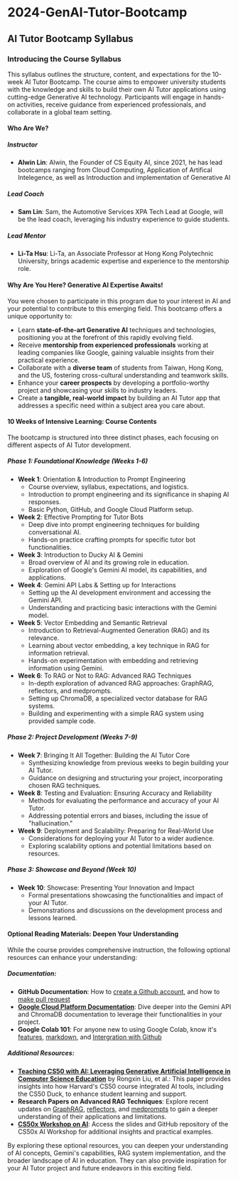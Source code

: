 # 2024-GenAI-Tutor-Bootcamp
## AI Tutor Bootcamp Syllabus

### **Introducing the Course Syllabus**

This syllabus outlines the structure, content, and expectations for the 10-week AI Tutor Bootcamp. The course aims to empower university students with the knowledge and skills to build their own AI Tutor applications using cutting-edge Generative AI technology. Participants will engage in hands-on activities, receive guidance from experienced professionals, and collaborate in a global team setting.

#### **Who Are We?**

##### Instructor

*   **Alwin Lin**:  Alwin, the Founder of CS Equity AI, since 2021, he has lead bootcamps ranging from Cloud Computing, Application of Artifical Intelegence, as well as Introduction and implementation of Generative AI

##### Lead Coach

*   **Sam Lin**: Sam, the Automotive Services XPA Tech Lead at Google, will be the lead coach, leveraging his industry experience to guide students.

##### Lead Mentor

*   **Li-Ta Hsu**:  Li-Ta, an Associate Professor at Hong Kong Polytechnic University, brings academic expertise and experience to the mentorship role.


#### **Why Are You Here? Generative AI Expertise Awaits!**

You were chosen to participate in this program due to your interest in AI and your potential to contribute to this emerging field. This bootcamp offers a unique opportunity to:

*   Learn **state-of-the-art Generative AI** techniques and technologies, positioning you at the forefront of this rapidly evolving field.
*   Receive **mentorship from experienced professionals** working at leading companies like Google, gaining valuable insights from their practical experience.
*   Collaborate with a **diverse team** of students from Taiwan, Hong Kong, and the US, fostering cross-cultural understanding and teamwork skills.
*   Enhance your **career prospects** by developing a portfolio-worthy project and showcasing your skills to industry leaders.
*   Create a **tangible, real-world impact** by building an AI Tutor app that addresses a specific need within a subject area you care about.

#### **10 Weeks of Intensive Learning: Course Contents**

The bootcamp is structured into three distinct phases, each focusing on different aspects of AI Tutor development.

##### Phase 1: Foundational Knowledge (Weeks 1-6)

*   **Week 1**: Orientation & Introduction to Prompt Engineering
    *   Course overview, syllabus, expectations, and logistics.
    *   Introduction to prompt engineering and its significance in shaping AI responses.
    *   Basic Python, GitHub, and Google Cloud Platform setup.
*   **Week 2**: Effective Prompting for Tutor Bots
    *   Deep dive into prompt engineering techniques for building conversational AI.
    *   Hands-on practice crafting prompts for specific tutor bot functionalities.
*   **Week 3**: Introduction to Ducky AI & Gemini
    *   Broad overview of AI and its growing role in education.
    *   Exploration of Google's Gemini AI model, its capabilities, and applications.
*   **Week 4**: Gemini API Labs & Setting up for Interactions
    *   Setting up the AI development environment and accessing the Gemini API.
    *   Understanding and practicing basic interactions with the Gemini model.
*   **Week 5**: Vector Embedding and Semantic Retrieval
    *   Introduction to Retrieval-Augmented Generation (RAG) and its relevance.
    *   Learning about vector embedding, a key technique in RAG for information retrieval.
    *   Hands-on experimentation with embedding and retrieving information using Gemini.
*   **Week 6**: To RAG or Not to RAG: Advanced RAG Techniques
    *   In-depth exploration of advanced RAG approaches: GraphRAG, reflectors, and medprompts.
    *   Setting up ChromaDB, a specialized vector database for RAG systems.
    *   Building and experimenting with a simple RAG system using provided sample code.

##### Phase 2: Project Development (Weeks 7-9)

*   **Week 7**: Bringing It All Together: Building the AI Tutor Core
    *   Synthesizing knowledge from previous weeks to begin building your AI Tutor.
    *   Guidance on designing and structuring your project, incorporating chosen RAG techniques.
*   **Week 8**: Testing and Evaluation: Ensuring Accuracy and Reliability
    *   Methods for evaluating the performance and accuracy of your AI Tutor.
    *   Addressing potential errors and biases, including the issue of "hallucination."
*   **Week 9**: Deployment and Scalability: Preparing for Real-World Use
    *   Considerations for deploying your AI Tutor to a wider audience.
    *   Exploring scalability options and potential limitations based on resources.

##### Phase 3: Showcase and Beyond (Week 10)

*   **Week 10**: Showcase: Presenting Your Innovation and Impact
    *   Formal presentations showcasing the functionalities and impact of your AI Tutor.
    *   Demonstrations and discussions on the development process and lessons learned.

#### **Optional Reading Materials: Deepen Your Understanding**

While the course provides comprehensive instruction, the following optional resources can enhance your understanding:

##### Documentation:

*   **GitHub Documentation**: How to [create a Github account](https://docs.github.com/en/get-started/start-your-journey/creating-an-account-on-github), and how to [make pull request](https://docs.github.com/en/get-started/start-your-journey/hello-world)
*   **[Google Cloud Platform Documentation](https://cloud.google.com/docs)**: Dive deeper into the Gemini API and ChromaDB documentation to leverage their functionalities in your project.
*   **Google Colab 101**: For anyone new to using Google Colab, know it's [features](https://colab.research.google.com/notebooks/basic_features_overview.ipynb), [markdown](https://colab.research.google.com/notebooks/markdown_guide.ipynb), and [Intergration with Github](https://colab.research.google.com/github/googlecolab/colabtools/blob/main/notebooks/colab-github-demo.ipynb)

##### Additional Resources:

*   **[Teaching CS50 with AI: Leveraging Generative Artificial Intelligence in Computer Science Education](https://cs.harvard.edu/malan/publications/V1fp0567-liu.pdf)** by Rongxin Liu, et al.: This paper provides insights into how Harvard's CS50 course integrated AI tools, including the CS50 Duck, to enhance student learning and support.
*   **Research Papers on Advanced RAG Techniques**:  Explore recent updates on [GraphRAG](https://github.com/microsoft/graphrag), [reflectors](https://blog.langchain.dev/reflection-agents/), and [medprompts](https://arxiv.org/pdf/2311.16452) to gain a deeper understanding of their applications and limitations.
*   **[CS50x Workshop on AI](https://www.youtube.com/watch?v=d3Hl4Xv6vNE)**: Access the slides and GitHub repository of the CS50x AI Workshop for additional insights and practical examples.

By exploring these optional resources, you can deepen your understanding of AI concepts, Gemini's capabilities, RAG system implementation, and the broader landscape of AI in education. They can also provide inspiration for your AI Tutor project and future endeavors in this exciting field.
